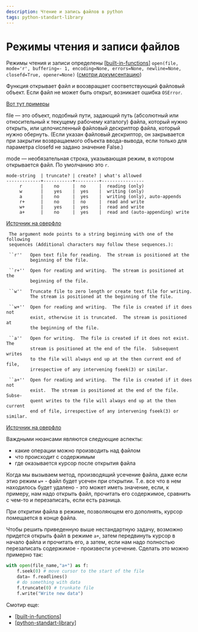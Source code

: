 ```yaml
---
description: Чтение и запись файлов в python
tags: python-standart-library
---
```

# Режимы чтения и записи файлов

Режимы чтения и записи определены [[built-in-functions]] `open(file, mode='r', buffering=- 1, encoding=None, errors=None, newline=None, closefd=True, opener=None)` ([смотри докумсентацию](https://docs.python.org/3/library/functions.html#open))

Функция открывает файл и воозвращает соответствующий файловый объект. Если файл не может быть открыт, возникает ошибка `OSError`.

[Вот тут примеры](https://docs.python.org/3/tutorial/inputoutput.html#tut-files)

file — это объект, подобный пути, задающий путь (абсолютный или относительный к текущему рабочему каталогу) файла, который нужно открыть, или целочисленный файловый дескриптор файла, который нужно обернуть. (Если указан файловый дескриптор, он закрывается при закрытии возвращаемого объекта ввода-вывода, если только для параметра closefd не задано значение False.)

mode — необязательная строка, указывающая режим, в котором открывается файл. По умолчанию это `r`.

```shell
mode-string  | truncate? | create? | what's allowed
-------------+-----------+---------+----------------
     r       |    no     |  no     |  reading (only)
     w       |    yes    |  yes    |  writing (only)
     a       |    no     |  yes    |  writing (only), auto-appends
     r+      |    no     |  no     |  read and write
     w+      |    yes    |  yes    |  read and write
     a+      |    no     |  yes    |  read and (auto-appending) write
```

[Источник на оверфло](https://stackoverflow.com/a/33466886/15966204)

```shell
 The argument mode points to a string beginning with one of the following
 sequences (Additional characters may follow these sequences.):

 ``r''   Open text file for reading.  The stream is positioned at the
         beginning of the file.

 ``r+''  Open for reading and writing.  The stream is positioned at the
         beginning of the file.

 ``w''   Truncate file to zero length or create text file for writing.
         The stream is positioned at the beginning of the file.

 ``w+''  Open for reading and writing.  The file is created if it does not
         exist, otherwise it is truncated.  The stream is positioned at
         the beginning of the file.

 ``a''   Open for writing.  The file is created if it does not exist.  The
         stream is positioned at the end of the file.  Subsequent writes
         to the file will always end up at the then current end of file,
         irrespective of any intervening fseek(3) or similar.

 ``a+''  Open for reading and writing.  The file is created if it does not
         exist.  The stream is positioned at the end of the file.  Subse-
         quent writes to the file will always end up at the then current
         end of file, irrespective of any intervening fseek(3) or similar.
```

[Источник на оверфло](https://stackoverflow.com/a/1466036/15966204)

Важдными нюансами являются следующие аспекты:

- какие операции можно производить над файлом
- что происходит с содержимым
- где оказывается курсор после открытия файла

Когда мы вызываем метод, производящий усечение файла, даже если этио режим `w+` - файл будет усечен при открытии. Т.е. все что в нем находилось будет удалено - это может иметь значение, если, к примеру, нам надо открыть файл, прочитать его содержимое, сравнить с чем-то и перезаписать, если есть разница.

При откритии файла в режиме, позволяющем его дополнять, курсор помещается в конце файла.

Чтобы решить приведенную выше нестандартную задачу, возможно придется открыть файл в режиме `a+`, затем передвинуть курсор в начало файла и прочитать его, а затем, если нам надо полностью перезаписать содержимое - произвести усечение. Сделать это можно примерно так:

```python
with open(file_name,"a+") as f:
    f.seek(0) # move cursor to the start of the file
    data= f.readlines()
    # do something with data
    f.truncate(0) # trunkate file
    f.write("Write new data")
```

Смотир еще:

- [[built-in-functions]]
- [[python-standart-library]]

[//begin]: # "Autogenerated link references for markdown compatibility"
[built-in-functions]: built-in-functions "Python built in functions"
[built-in-functions]: built-in-functions "Python built in functions"
[python-standart-library]: ../lists/python-standart-library "Стандартная библиотека python и полезные ресурсы"
[//end]: # "Autogenerated link references"
[//begin]: # "Autogenerated link references for markdown compatibility"
[built-in-functions]: built-in-functions "Python built in functions"
[built-in-functions]: built-in-functions "Python built in functions"
[python-standart-library]: ../lists/python-standart-library "Стандартная библиотека python и полезные ресурсы"
[//end]: # "Autogenerated link references"